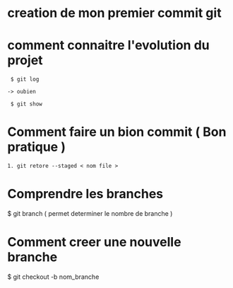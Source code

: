 # creation de mon premier commit git 

# comment connaitre l'evolution du projet 
 
 	 $ git log 
	
	-> oubien
	
	 $ git show
 
 # Comment faire un bion commit ( Bon pratique )
 
 	1. git retore --staged < nom file >
	
# Comprendre les branches 

  $ git branch ( permet determiner le nombre de branche )

# Comment creer une nouvelle branche 

  $ git checkout -b nom_branche 
  